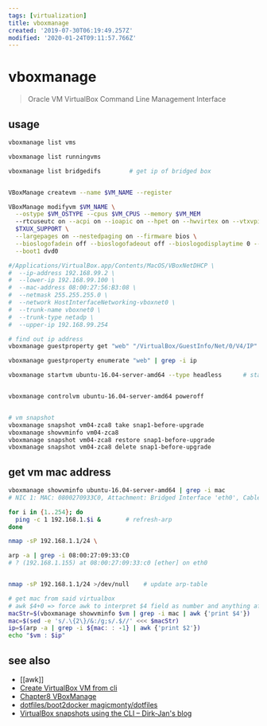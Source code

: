 ```yaml
---
tags: [virtualization]
title: vboxmanage
created: '2019-07-30T06:19:49.257Z'
modified: '2020-01-24T09:11:57.766Z'
---
```


# vboxmanage

> Oracle VM VirtualBox Command Line Management Interface

## usage
```sh
vboxmanage list vms

vboxmanage list runningvms

vboxmanage list bridgedifs        # get ip of bridged box


VBoxManage createvm --name $VM_NAME --register

VBoxManage modifyvm $VM_NAME \
  --ostype $VM_OSTYPE --cpus $VM_CPUS --memory $VM_MEM 
  --rtcuseutc on --acpi on --ioapic on --hpet on --hwvirtex on --vtxvpid on \
  $TXUX_SUPPORT \
  --largepages on --nestedpaging on --firmware bios \
  --bioslogofadein off --bioslogofadeout off --bioslogodisplaytime 0 --biosbootmenu disabled \
  --boot1 dvd0

#/Applications/VirtualBox.app/Contents/MacOS/VBoxNetDHCP \
#  --ip-address 192.168.99.2 \
#  --lower-ip 192.168.99.100 \
#  --mac-address 08:00:27:56:B3:08 \
#  --netmask 255.255.255.0 \
#  --network HostInterfaceNetworking-vboxnet0 \
#  --trunk-name vboxnet0 \
#  --trunk-type netadp \
#  --upper-ip 192.168.99.254

# find out ip address
vboxmanage guestproperty get "web" "/VirtualBox/GuestInfo/Net/0/V4/IP"    # returns the first IP of NIC likely to be NAT 10.0.*.*

vboxmanage guestproperty enumerate "web" | grep -i ip                     # return full list of all available IPs

vboxmanage startvm ubuntu-16.04-server-amd64 --type headless      # start vbox headless


vboxmanage controlvm ubuntu-16.04-server-amd64 poweroff


# vm snapshot
vboxmanage snapshot vm04-zca8 take snap1-before-upgrade
vboxmanage showvminfo vm04-zca8
vboxmanage snapshot vm04-zca8 restore snap1-before-upgrade
vboxmanage snapshot vm04-zca8 delete snap1-before-upgrade
```

## get vm mac address
```sh
vboxmanage showvminfo ubuntu-16.04-server-amd64 | grep -i mac
# NIC 1: MAC: 0800270933C0, Attachment: Bridged Interface 'eth0', Cable connected: ..

for i in {1..254}; do 
  ping -c 1 192.168.1.$i &       # refresh-arp
done    

nmap -sP 192.168.1.1/24 \

arp -a | grep -i 08:00:27:09:33:C0
# ? (192.168.1.155) at 08:00:27:09:33:c0 [ether] on eth0


nmap -sP 192.168.1.1/24 >/dev/null    # update arp-table

# get mac from said virtualbox
# awk $4+0 => force awk to interpret $4 field as number and anything after will be ignored
macStr=$(vboxmanage showvminfo $vm | grep -i mac | awk {'print $4'})
mac=$(sed -e 's/.\{2\}/&:/g;s/.$//' <<< $macStr)
ip=$(arp -a | grep -i ${mac: : -1} | awk {'print $2'})
echo "$vm : $ip"
```

## see also
- [[awk]]
- [Create VirtualBox VM from cli](https://www.perkin.org.uk/posts/create-virtualbox-vm-from-the-command-line.html)
- [Chapter8 VBoxManage](https://www.virtualbox.org/manual/ch08.html)
- [dotfiles/boot2docker magicmonty/dotfiles](https://github.com/magicmonty/dotfiles/blob/master/bin/boot2docker)
- [VirtualBox snapshots using the CLI – Dirk-Jan's blog](http://www.vleeuwen.net/2012/12/virtualbox-snapshots-using-the-cli)
